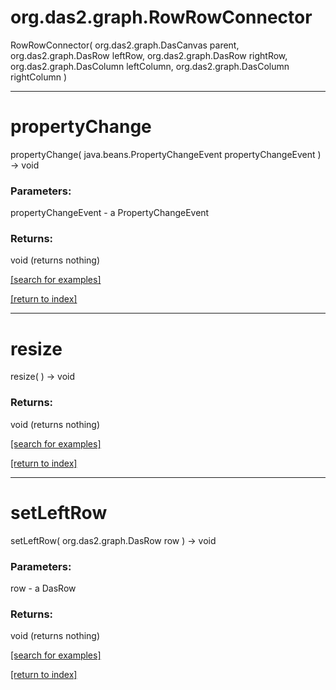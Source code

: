 # org.das2.graph.RowRowConnector
RowRowConnector( org.das2.graph.DasCanvas parent, org.das2.graph.DasRow leftRow, org.das2.graph.DasRow rightRow, org.das2.graph.DasColumn leftColumn, org.das2.graph.DasColumn rightColumn )


***
<a name="propertyChange"></a>
# propertyChange
propertyChange( java.beans.PropertyChangeEvent propertyChangeEvent ) &rarr; void



### Parameters:
propertyChangeEvent - a PropertyChangeEvent

### Returns:
void (returns nothing)


<a href="https://github.com/autoplot/dev/search?q=propertyChange&unscoped_q=propertyChange">[search for examples]</a>

<a href="https://github.com/autoplot/documentation/blob/master/javadoc/index-all.md">[return to index]</a>

***
<a name="resize"></a>
# resize
resize(  ) &rarr; void



### Returns:
void (returns nothing)


<a href="https://github.com/autoplot/dev/search?q=resize&unscoped_q=resize">[search for examples]</a>

<a href="https://github.com/autoplot/documentation/blob/master/javadoc/index-all.md">[return to index]</a>

***
<a name="setLeftRow"></a>
# setLeftRow
setLeftRow( org.das2.graph.DasRow row ) &rarr; void



### Parameters:
row - a DasRow

### Returns:
void (returns nothing)


<a href="https://github.com/autoplot/dev/search?q=setLeftRow&unscoped_q=setLeftRow">[search for examples]</a>

<a href="https://github.com/autoplot/documentation/blob/master/javadoc/index-all.md">[return to index]</a>

